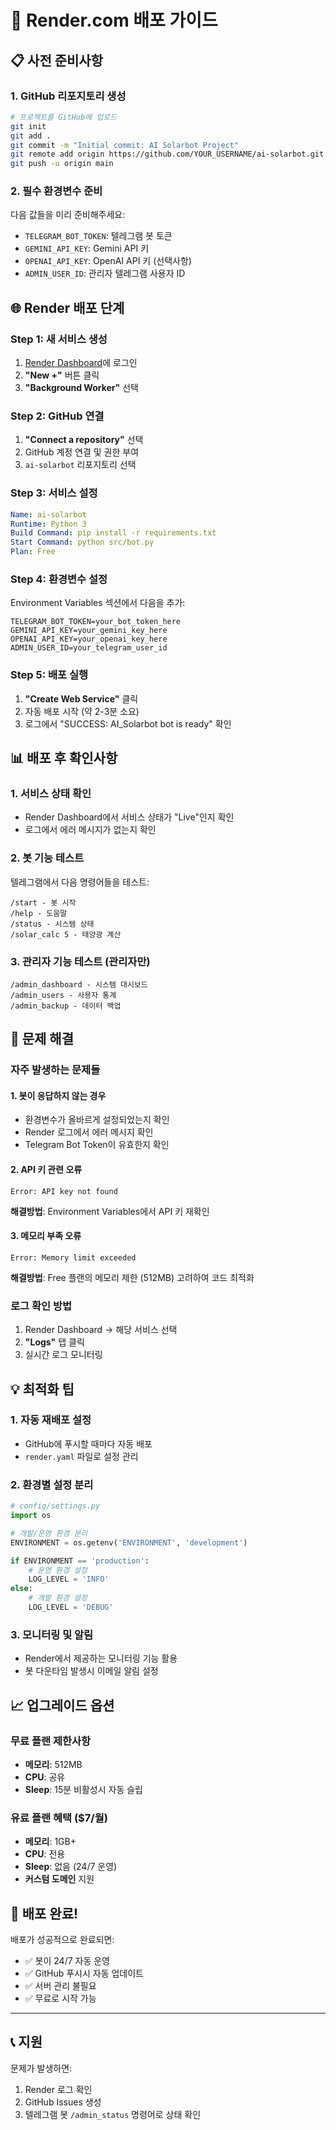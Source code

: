 # 🚀 Render.com 배포 가이드

## 📋 사전 준비사항

### 1. GitHub 리포지토리 생성
```bash
# 프로젝트를 GitHub에 업로드
git init
git add .
git commit -m "Initial commit: AI Solarbot Project"
git remote add origin https://github.com/YOUR_USERNAME/ai-solarbot.git
git push -u origin main
```

### 2. 필수 환경변수 준비
다음 값들을 미리 준비해주세요:
- `TELEGRAM_BOT_TOKEN`: 텔레그램 봇 토큰
- `GEMINI_API_KEY`: Gemini API 키
- `OPENAI_API_KEY`: OpenAI API 키 (선택사항)
- `ADMIN_USER_ID`: 관리자 텔레그램 사용자 ID

## 🌐 Render 배포 단계

### Step 1: 새 서비스 생성
1. [Render Dashboard](https://dashboard.render.com)에 로그인
2. **"New +"** 버튼 클릭
3. **"Background Worker"** 선택

### Step 2: GitHub 연결
1. **"Connect a repository"** 선택
2. GitHub 계정 연결 및 권한 부여
3. `ai-solarbot` 리포지토리 선택

### Step 3: 서비스 설정
```yaml
Name: ai-solarbot
Runtime: Python 3
Build Command: pip install -r requirements.txt
Start Command: python src/bot.py
Plan: Free
```

### Step 4: 환경변수 설정
Environment Variables 섹션에서 다음을 추가:
```
TELEGRAM_BOT_TOKEN=your_bot_token_here
GEMINI_API_KEY=your_gemini_key_here
OPENAI_API_KEY=your_openai_key_here
ADMIN_USER_ID=your_telegram_user_id
```

### Step 5: 배포 실행
1. **"Create Web Service"** 클릭
2. 자동 배포 시작 (약 2-3분 소요)
3. 로그에서 "SUCCESS: AI_Solarbot bot is ready" 확인

## 📊 배포 후 확인사항

### 1. 서비스 상태 확인
- Render Dashboard에서 서비스 상태가 "Live"인지 확인
- 로그에서 에러 메시지가 없는지 확인

### 2. 봇 기능 테스트
텔레그램에서 다음 명령어들을 테스트:
```
/start - 봇 시작
/help - 도움말
/status - 시스템 상태
/solar_calc 5 - 태양광 계산
```

### 3. 관리자 기능 테스트 (관리자만)
```
/admin_dashboard - 시스템 대시보드
/admin_users - 사용자 통계
/admin_backup - 데이터 백업
```

## 🔧 문제 해결

### 자주 발생하는 문제들

#### 1. 봇이 응답하지 않는 경우
- 환경변수가 올바르게 설정되었는지 확인
- Render 로그에서 에러 메시지 확인
- Telegram Bot Token이 유효한지 확인

#### 2. API 키 관련 오류
```
Error: API key not found
```
**해결방법**: Environment Variables에서 API 키 재확인

#### 3. 메모리 부족 오류
```
Error: Memory limit exceeded
```
**해결방법**: Free 플랜의 메모리 제한 (512MB) 고려하여 코드 최적화

### 로그 확인 방법
1. Render Dashboard → 해당 서비스 선택
2. **"Logs"** 탭 클릭  
3. 실시간 로그 모니터링

## 💡 최적화 팁

### 1. 자동 재배포 설정
- GitHub에 푸시할 때마다 자동 배포
- `render.yaml` 파일로 설정 관리

### 2. 환경별 설정 분리
```python
# config/settings.py
import os

# 개발/운영 환경 분리
ENVIRONMENT = os.getenv('ENVIRONMENT', 'development')

if ENVIRONMENT == 'production':
    # 운영 환경 설정
    LOG_LEVEL = 'INFO'
else:
    # 개발 환경 설정  
    LOG_LEVEL = 'DEBUG'
```

### 3. 모니터링 및 알림
- Render에서 제공하는 모니터링 기능 활용
- 봇 다운타임 발생시 이메일 알림 설정

## 📈 업그레이드 옵션

### 무료 플랜 제한사항
- **메모리**: 512MB
- **CPU**: 공유
- **Sleep**: 15분 비활성시 자동 슬립

### 유료 플랜 혜택 ($7/월)
- **메모리**: 1GB+
- **CPU**: 전용
- **Sleep**: 없음 (24/7 운영)
- **커스텀 도메인** 지원

## 🎯 배포 완료!

배포가 성공적으로 완료되면:
- ✅ 봇이 24/7 자동 운영
- ✅ GitHub 푸시시 자동 업데이트  
- ✅ 서버 관리 불필요
- ✅ 무료로 시작 가능

---

## 📞 지원

문제가 발생하면:
1. Render 로그 확인
2. GitHub Issues 생성
3. 텔레그램 봇 `/admin_status` 명령어로 상태 확인 